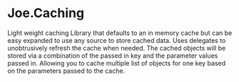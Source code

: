 Joe.Caching
===========

Light weight caching Library that defaults to an in memory cache but can be easy expanded to use any source to store cached data. Uses delegates to unobtrusively refresh the cache when needed. The cached objects will be stored via a combination of the passed in key and the parameter values passed in. Allowing you to cache multiple list of objects for one key based on the parameters passed to the cache. 
